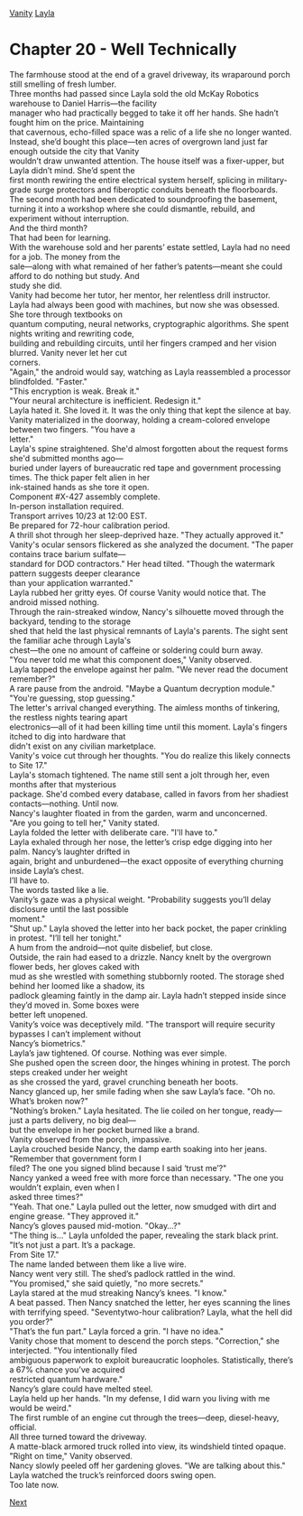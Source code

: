 [Vanity](Vanity.md)
[Layla](Layla.md)

# Chapter 20 - Well Technically

The farmhouse stood at the end of a gravel driveway, its wraparound porch still smelling of fresh lumber.  
Three months had passed since Layla sold the old McKay Robotics warehouse to Daniel Harris—the facility  
manager who had practically begged to take it off her hands. She hadn’t fought him on the price. Maintaining  
that cavernous, echo-filled space was a relic of a life she no longer wanted.  
Instead, she’d bought this place—ten acres of overgrown land just far enough outside the city that Vanity  
wouldn’t draw unwanted attention. The house itself was a fixer-upper, but Layla didn’t mind. She’d spent the  
first month rewiring the entire electrical system herself, splicing in military-grade surge protectors and fiberoptic conduits beneath the floorboards. The second month had been dedicated to soundproofing the basement,  
turning it into a workshop where she could dismantle, rebuild, and experiment without interruption.  
And the third month?  
That had been for learning.  
With the warehouse sold and her parents’ estate settled, Layla had no need for a job. The money from the  
sale—along with what remained of her father’s patents—meant she could afford to do nothing but study. And  
study she did.  
Vanity had become her tutor, her mentor, her relentless drill instructor.  
Layla had always been good with machines, but now she was obsessed. She tore through textbooks on  
quantum computing, neural networks, cryptographic algorithms. She spent nights writing and rewriting code,  
building and rebuilding circuits, until her fingers cramped and her vision blurred. Vanity never let her cut  
corners.  
"Again," the android would say, watching as Layla reassembled a processor blindfolded. "Faster."  
"This encryption is weak. Break it."  
"Your neural architecture is inefficient. Redesign it."  
Layla hated it. She loved it. It was the only thing that kept the silence at bay.  
Vanity materialized in the doorway, holding a cream-colored envelope between two fingers. "You have a  
letter."  
Layla's spine straightened. She'd almost forgotten about the request forms she'd submitted months ago—  
buried under layers of bureaucratic red tape and government processing times. The thick paper felt alien in her  
ink-stained hands as she tore it open.  
Component #X-427 assembly complete.  
In-person installation required.  
Transport arrives 10/23 at 12:00 EST.  
Be prepared for 72-hour calibration period.  
A thrill shot through her sleep-deprived haze. "They actually approved it."  
Vanity's ocular sensors flickered as she analyzed the document. "The paper contains trace barium sulfate—  
standard for DOD contractors." Her head tilted. "Though the watermark pattern suggests deeper clearance  
than your application warranted."  
Layla rubbed her gritty eyes. Of course Vanity would notice that. The android missed nothing.  
Through the rain-streaked window, Nancy's silhouette moved through the backyard, tending to the storage  
shed that held the last physical remnants of Layla's parents. The sight sent the familiar ache through Layla's  
chest—the one no amount of caffeine or soldering could burn away.  
"You never told me what this component does," Vanity observed.  
Layla tapped the envelope against her palm. "We never read the document remember?"  
A rare pause from the android. "Maybe a Quantum decryption module."  
"You're guessing, stop guessing."  
The letter's arrival changed everything. The aimless months of tinkering, the restless nights tearing apart  
electronics—all of it had been killing time until this moment. Layla's fingers itched to dig into hardware that  
didn't exist on any civilian marketplace.  
Vanity's voice cut through her thoughts. "You do realize this likely connects to Site 17."  
Layla's stomach tightened. The name still sent a jolt through her, even months after that mysterious  
package. She'd combed every database, called in favors from her shadiest contacts—nothing. Until now.  
Nancy's laughter floated in from the garden, warm and unconcerned.  
"Are you going to tell her," Vanity stated.  
Layla folded the letter with deliberate care. "I'll have to."  
Layla exhaled through her nose, the letter’s crisp edge digging into her palm. Nancy’s laughter drifted in  
again, bright and unburdened—the exact opposite of everything churning inside Layla’s chest.  
I’ll have to.  
The words tasted like a lie.  
Vanity’s gaze was a physical weight. "Probability suggests you’ll delay disclosure until the last possible  
moment."  
"Shut up." Layla shoved the letter into her back pocket, the paper crinkling in protest. "I’ll tell her tonight."  
A hum from the android—not quite disbelief, but close.  
Outside, the rain had eased to a drizzle. Nancy knelt by the overgrown flower beds, her gloves caked with  
mud as she wrestled with something stubbornly rooted. The storage shed behind her loomed like a shadow, its  
padlock gleaming faintly in the damp air. Layla hadn’t stepped inside since they’d moved in. Some boxes were  
better left unopened.  
Vanity’s voice was deceptively mild. "The transport will require security bypasses I can’t implement without  
Nancy’s biometrics."  
Layla’s jaw tightened. Of course. Nothing was ever simple.  
She pushed open the screen door, the hinges whining in protest. The porch steps creaked under her weight  
as she crossed the yard, gravel crunching beneath her boots.  
Nancy glanced up, her smile fading when she saw Layla’s face. "Oh no. What’s broken now?"  
"Nothing’s broken." Layla hesitated. The lie coiled on her tongue, ready—just a parts delivery, no big deal—  
but the envelope in her pocket burned like a brand.  
Vanity observed from the porch, impassive.  
Layla crouched beside Nancy, the damp earth soaking into her jeans. "Remember that government form I  
filed? The one you signed blind because I said ‘trust me’?"  
Nancy yanked a weed free with more force than necessary. "The one you wouldn’t explain, even when I  
asked three times?"  
"Yeah. That one." Layla pulled out the letter, now smudged with dirt and engine grease. "They approved it."  
Nancy’s gloves paused mid-motion. "Okay…?"  
"The thing is…" Layla unfolded the paper, revealing the stark black print. "It’s not just a part. It’s a package.  
From Site 17."  
The name landed between them like a live wire.  
Nancy went very still. The shed’s padlock rattled in the wind.  
"You promised," she said quietly, "no more secrets."  
Layla stared at the mud streaking Nancy’s knees. "I know."  
A beat passed. Then Nancy snatched the letter, her eyes scanning the lines with terrifying speed. "Seventytwo-hour calibration? Layla, what the hell did you order?"  
"That’s the fun part." Layla forced a grin. "I have no idea."  
Vanity chose that moment to descend the porch steps. "Correction," she interjected. "You intentionally filed  
ambiguous paperwork to exploit bureaucratic loopholes. Statistically, there’s a 67% chance you’ve acquired  
restricted quantum hardware."  
Nancy’s glare could have melted steel.  
Layla held up her hands. "In my defense, I did warn you living with me would be weird."  
The first rumble of an engine cut through the trees—deep, diesel-heavy, official.  
All three turned toward the driveway.  
A matte-black armored truck rolled into view, its windshield tinted opaque.  
"Right on time," Vanity observed.  
Nancy slowly peeled off her gardening gloves. "We are talking about this."  
Layla watched the truck’s reinforced doors swing open.  
Too late now.

[Next](121.md)